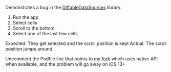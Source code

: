 Demonstrates a bug in the [DiffableDataSources](https://github.com/ra1028/DiffableDataSources) library.

1. Run the app
2. Select cells
3. Scroll to the bottom
4. Select one of the last few cells

Expected: They get selected and the scroll position is kept
Actual: The scroll position jumps around

Uncomment the Podfile line that points to [my fork](https://github.com/rafaelnobrekz/DiffableDataSources/tree/native-when-available) which uses native API when available, and the problem will go away on iOS 13+
